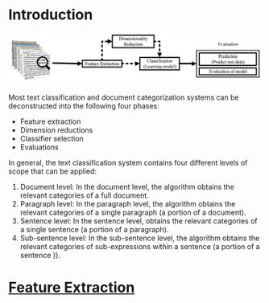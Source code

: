 # Introduction

![alt text](https://github.com/mehdigolzadeh/Data_science_helper/blob/master/images/OverviewTextClassification.png?raw=true)

Most text classification and document categorization systems can be deconstructed into the following four phases:
* Feature extraction<a name="fe"></a>
* Dimension reductions
* Classifier selection
* Evaluations

In general, the text classification system contains four different levels of scope that can be applied:
  1. Document level: In the document level, the algorithm obtains the relevant categories of a full document.
  2. Paragraph level: In the paragraph level, the algorithm obtains the relevant categories of a single paragraph (a portion of a document).
  3. Sentence level: In the sentence level, obtains the relevant categories of a single sentence (a portion of a paragraph).
  4. Sub-sentence level: In the sub-sentence level, the algorithm obtains the relevant categories of sub-expressions within a sentence (a portion of a sentence )).
  
# [Feature Extraction](#fe)
